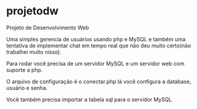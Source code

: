 # projetodw
Projeto de Desenvolvimento Web

Uma simples gerencia de usuários usando php e MySQL e também uma tentativa de implementar chat em tempo real que não deu muito certo(não trabalhei muito nisso).

Para rodar você precisa de um servidor MySQL e um servidor web com suporte a php.

O arquivo de configuração é o conectar.php
lá você configura a database, usuário e senha.

Você também precisa importar a tabela sql para o servidor MySQL




